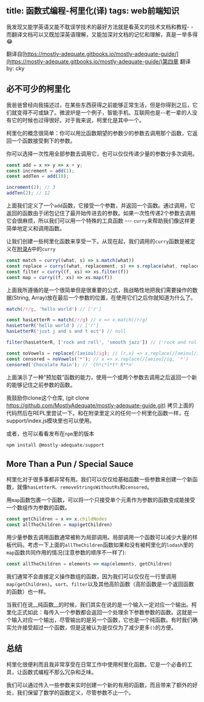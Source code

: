 title: 函数式编程-柯里化(译)
tags: web前端知识
---

我发现又能学英语又能不耽误学技术的最好方法就是看英文的技术文档和教程- -
而翻译文档可以又既加深英语理解，又能加深对文档的记忆和理解，真是一举多得😂

翻译自[https://mostly-adequate.gitbooks.io/mostly-adequate-guide/](https://mostly-adequate.gitbooks.io/mostly-adequate-guide/)第四章
翻译by: cky
<!-- more -->

## 必不可少的柯里化

我爸爸曾经向我描述过，在某些东西获得之前能够正常生活，但是你得到之后，它们就变得不可或缺了。微波炉是一个例子，智能手机、互联网也是--老一辈的人没有它的时候也过得很好。对于我来说，柯里化是其中一个。

柯里化的概念很简单：你可以用比函数期望的参数少的参数去调用那个函数，它返回一个函数接受剩下的参数。

你可以选择一次性用全部参数去调用它，也可以仅仅传递少量的参数分多次调用。

```javascript
const add = x => y => x + y;
const increment = add(1);
const addTen = add(10);

increment(2); // 3
addTen(2); // 12
```

上面我们定义了一个`add`函数，它接受一个参数，并返回一个函数。通过调用，它返回的函数由于闭包记住了最开始传进去的参数。如果一次性传递2个参数去调用它会很麻烦，所以我们可以用一个特殊的工具函数 --- `curry`来帮助我们像这样更简单地定义和调用函数。

让我们创建一些柯里化函数来享受一下。从现在起，我们调用的`curry`函数是被定义在[附录A](https://mostly-adequate.gitbooks.io/mostly-adequate-guide/appendix_a.html)中的`curry`

```javascript
const match = curry((what, s) => s.match(what))
const replace = curry((what, replacement, s) => s.replace(what, replacement))
const filter = curry((f, xs) => xs.filter(f))
const map = curry((f, xs) => xs.map(f))
```

上面我所遵循的是一个很简单但是很重要的公式，我战略性地把我们需要操作的数据(String, Array)放在最后一个参数的位置，在使用它们之后你就知道为什么了。

```javascript
match(/r/g, 'hello world') // ['r']

const hasLetterR = match(/r/g) // x => x.match(/r/g)
hasLetterR('hello world') // ['r']
hasLetterR('just j and s and t ect') // null

filter(hasLetterR, ['rock and roll', 'smooth jazz']) // ['rock and roll']

const noVowels = replace(/[aeiou]/ig); // (r,x) => x.replace(/[aeiou]/ig, r)
const censored = noVowels('*'); // x => x.replace(/[aeiou]/ig, '*')
censored('Chocolate Rain'); // 'Ch*c*l*t* R**n'
```

上面演示了一种“预加载”函数的能力，使用一个或两个参数去调用之后返回一个新的能够记住之前参数的函数。

我鼓励你clone这个仓库, (git clone <https://github.com/MostlyAdequate/mostly-adequate-guide.git)> 拷贝上面的代码然后在REPL里尝试一下。和在附录里定义的任何一个柯里化函数一样，在support/index.js模块里也可以使用。

或者，也可以看看发布在`npm`里的版本

```javascript
npm install @mostly-adequate/support
```

## More Than a Pun / Special Sauce

柯里化对于很多事都非常有用。我们可以仅仅给基础函数一些参数来创建一个新函数，就像`hasLetterR`、`removeStringsWithoutRs`和`censored`。

用`map`函数包裹一个函数，可以将一个只接受单个元素作为参数的函数变成能接受一个数组作为参数的函数。

```javascript
const getChildren = x => x.childNodes
const allTheChildren = map(getChildren)
```

用少量参数去调用函数通常被称为局部调用。局部调用一个函数可以减少大量的样板代码。考虑一下上面的`allTheChildren`函数如果和没有被柯里化的`lodash`里的`map`函数共同作用的情况(注意参数的顺序不一样了):

```javascript
const allTheChildren = elements => map(elements, getChildren)
```

我们通常不会直接定义操作数组的函数，因为我们可以仅仅在一行里调用`map(getChildren)`。`sort`、`filter`以及其他高阶函数（高阶函数是一个返回函数的函数）也一样。

当我们在说__纯函数__的时候，我们其实在说的是一个输入一定对应一个输出。柯里化正式如此：每传入一个参数都会返回一个处理余下参数参数的函数。这就是一个输入对应一个输出，尽管输出的是另一个函数，它也是一个纯函数。有时我们确实允许接受超过一个函数，但是这被认为是仅仅为了减少更多`()`的方便。

## 总结

柯里化很便利而且我非常享受在日常工作中使用柯里化函数。它是一个必备的工具，让函数式编程不那么冗杂和乏味。

我们可以通过传入一些参数来实时创建一个新的有用的函数，而且带来了额外的好处，我们保留了数学的函数定义，尽管参数不止一个。
